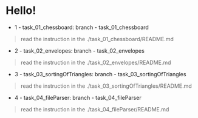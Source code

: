 # Hello!

* 1 - task_01_chessboard: branch - task_01_chessboard
>   read the instruction in the ./task_01_chessboard/README.md

* 2 - task_02_envelopes: branch - task_02_envelopes
>   read the instruction in the ./task_02_envelopes/README.md

* 3 - task_03_sortingOfTriangles: branch - task_03_sortingOfTriangles
> read the instruction in the ./task_03_sortingOfTriangles/README.md

* 4 - task_04_fileParser: branch - task_04_fileParser
> read the instruction in the ./task_04_fileParser/README.md